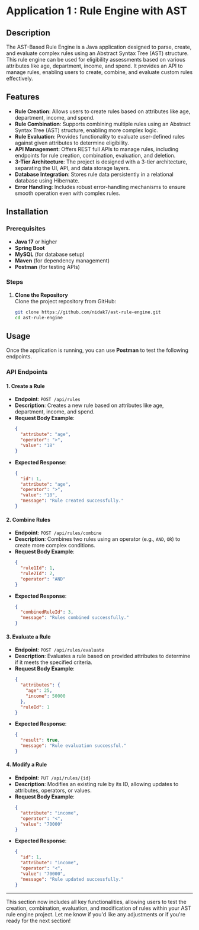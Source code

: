 # Application 1 : Rule Engine with AST

## Description
The AST-Based Rule Engine is a Java application designed to parse, create, and evaluate complex rules using an Abstract Syntax Tree (AST) structure. This rule engine can be used for eligibility assessments based on various attributes like age, department, income, and spend. It provides an API to manage rules, enabling users to create, combine, and evaluate custom rules effectively.

## Features

- **Rule Creation**: Allows users to create rules based on attributes like age, department, income, and spend.
- **Rule Combination**: Supports combining multiple rules using an Abstract Syntax Tree (AST) structure, enabling more complex logic.
- **Rule Evaluation**: Provides functionality to evaluate user-defined rules against given attributes to determine eligibility.
- **API Management**: Offers REST full APIs to manage rules, including endpoints for rule creation, combination, evaluation, and deletion.
- **3-Tier Architecture**: The project is designed with a 3-tier architecture, separating the UI, API, and data storage layers.
- **Database Integration**: Stores rule data persistently in a relational database using Hibernate.
- **Error Handling**: Includes robust error-handling mechanisms to ensure smooth operation even with complex rules.

## Installation

### Prerequisites
- **Java 17** or higher
- **Spring Boot**
- **MySQL** (for database setup)
- **Maven** (for dependency management)
- **Postman** (for testing APIs)

### Steps

1. **Clone the Repository**  
   Clone the project repository from GitHub:
   ```bash
   git clone https://github.com/nidak7/ast-rule-engine.git
   cd ast-rule-engine

## Usage

Once the application is running, you can use **Postman** to test the following endpoints.

### API Endpoints

#### 1. **Create a Rule**
- **Endpoint**: `POST /api/rules`
- **Description**: Creates a new rule based on attributes like age, department, income, and spend.
- **Request Body Example**:
  ```json
  {
    "attribute": "age",
    "operator": ">",
    "value": "18"
  }
  ```
- **Expected Response**:
  ```json
  {
    "id": 1,
    "attribute": "age",
    "operator": ">",
    "value": "18",
    "message": "Rule created successfully."
  }
  ```

#### 2. **Combine Rules**
- **Endpoint**: `POST /api/rules/combine`
- **Description**: Combines two rules using an operator (e.g., `AND`, `OR`) to create more complex conditions.
- **Request Body Example**:
  ```json
  {
    "rule1Id": 1,
    "rule2Id": 2,
    "operator": "AND"
  }
  ```
- **Expected Response**:
  ```json
  {
    "combinedRuleId": 3,
    "message": "Rules combined successfully."
  }
  ```

#### 3. **Evaluate a Rule**
- **Endpoint**: `POST /api/rules/evaluate`
- **Description**: Evaluates a rule based on provided attributes to determine if it meets the specified criteria.
- **Request Body Example**:
  ```json
  {
    "attributes": {
      "age": 25,
      "income": 50000
    },
    "ruleId": 1
  }
  ```
- **Expected Response**:
  ```json
  {
    "result": true,
    "message": "Rule evaluation successful."
  }
  ```

#### 4. **Modify a Rule**
- **Endpoint**: `PUT /api/rules/{id}`
- **Description**: Modifies an existing rule by its ID, allowing updates to attributes, operators, or values.
- **Request Body Example**:
  ```json
  {
    "attribute": "income",
    "operator": "<",
    "value": "70000"
  }
  ```
- **Expected Response**:
  ```json
  {
    "id": 1,
    "attribute": "income",
    "operator": "<",
    "value": "70000",
    "message": "Rule updated successfully."
  }
  ```

---

This section now includes all key functionalities, allowing users to test the creation, combination, evaluation, and modification of rules within your AST rule engine project. Let me know if you'd like any adjustments or if you're ready for the next section!
